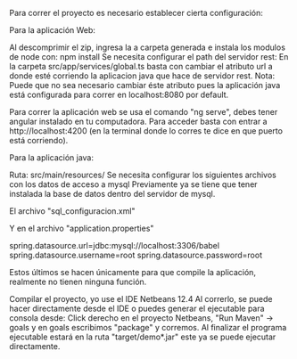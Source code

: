 Para correr el proyecto es necesario establecer cierta configuración:

Para la aplicación Web:

Al descomprimir el zip, ingresa la a carpeta generada e instala los modulos de node con:   npm install
Se necesita configurar el path del servidor rest:
En la carpeta src/app/services/global.ts basta con cambiar el atributo url a donde esté
corriendo la aplicacion java que hace de servidor rest.
Nota: Puede que no sea necesario cambiar éste atributo pues la aplicación java está configurada
para correr en localhost:8080 por default.

Para correr la aplicación web se usa el comando "ng serve", debes tener angular instalado en tu computadora.
Para acceder basta con entrar a http://localhost:4200 (en la terminal donde lo corres te dice en que puerto está corriendo).


Para la aplicación java:

Ruta: src/main/resources/
Se necesita configurar los siguientes archivos con los datos de acceso a mysql
Previamente ya se tiene que tener instalada la base de datos dentro del servidor de mysql.

El archivo "sql_configuracion.xml" 

<property name="url" value="jdbc:mysql://localhost:3306/babel"></property>
<property name="username" value="root"></property>
<property name="password" value="root"></property>

Y en el archivo "application.properties"

spring.datasource.url=jdbc:mysql://localhost:3306/babel
spring.datasource.username=root
spring.datasource.password=root

Estos últimos se hacen únicamente para que compile la aplicación, realmente no tienen ninguna función.

Compilar el proyecto, yo use el IDE Netbeans 12.4
Al correrlo, se puede hacer directamente desde el IDE o puedes generar el ejecutable para consola desde:
Click derecho en el proyecto Netbeans, "Run Maven" -> goals y en goals escribimos "package" y corremos.
Al finalizar el programa ejecutable estará en la ruta "target/demo*.jar" este ya se puede ejecutar directamente.
